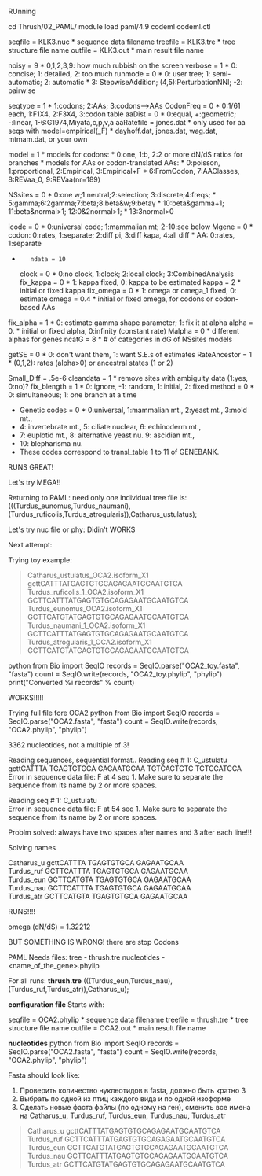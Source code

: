 RUnning



cd Thrush/02_PAML/
module load paml/4.9
codeml codeml.ctl


seqfile = KLK3.nuc * sequence data filename
treefile = KLK3.tre      * tree structure file name
outfile = KLK3.out           * main result file name

  noisy = 9  * 0,1,2,3,9: how much rubbish on the screen
verbose = 1  * 0: concise; 1: detailed, 2: too much
runmode = 0  * 0: user tree;  1: semi-automatic;  2: automatic
             * 3: StepwiseAddition; (4,5):PerturbationNNI; -2: pairwise

seqtype = 1  * 1:codons; 2:AAs; 3:codons-->AAs
CodonFreq = 0  * 0:1/61 each, 1:F1X4, 2:F3X4, 3:codon table
 aaDist = 0  * 0:equal, +:geometric; -:linear, 1-6:G1974,Miyata,c,p,v,a
aaRatefile = jones.dat  * only used for aa seqs with model=empirical(_F)
             * dayhoff.dat, jones.dat, wag.dat, mtmam.dat, or your own

  model = 1
             * models for codons:
                 * 0:one, 1:b, 2:2 or more dN/dS ratios for branches
             * models for AAs or codon-translated AAs:
                 * 0:poisson, 1:proportional, 2:Empirical, 3:Empirical+F
                 * 6:FromCodon, 7:AAClasses, 8:REVaa_0, 9:REVaa(nr=189)

NSsites = 0  * 0:one w;1:neutral;2:selection; 3:discrete;4:freqs;
             * 5:gamma;6:2gamma;7:beta;8:beta&w;9:beta&gamma;
             * 10:beta&gamma+1; 11:beta&normal>1; 12:0&2normal>1;
             * 13:3normal>0

  icode = 0  * 0:universal code; 1:mammalian mt; 2-10:see below
  Mgene = 0
             * codon: 0:rates, 1:separate; 2:diff pi, 3:diff kapa, 4:all diff
             * AA: 0:rates, 1:separate

*        ndata = 10
  clock = 0   * 0:no clock, 1:clock; 2:local clock; 3:CombinedAnalysis
fix_kappa = 0  * 1: kappa fixed, 0: kappa to be estimated
  kappa = 2  * initial or fixed kappa
fix_omega = 0  * 1: omega or omega_1 fixed, 0: estimate
  omega = 0.4 * initial or fixed omega, for codons or codon-based AAs

fix_alpha = 1  * 0: estimate gamma shape parameter; 1: fix it at alpha
  alpha = 0. * initial or fixed alpha, 0:infinity (constant rate)
 Malpha = 0  * different alphas for genes
  ncatG = 8  * # of categories in dG of NSsites models

  getSE = 0  * 0: don't want them, 1: want S.E.s of estimates
RateAncestor = 1  * (0,1,2): rates (alpha>0) or ancestral states (1 or 2)

Small_Diff = .5e-6
cleandata = 1  * remove sites with ambiguity data (1:yes, 0:no)?
fix_blength = 1  * 0: ignore, -1: random, 1: initial, 2: fixed
  method = 0   * 0: simultaneous; 1: one branch at a time


* Genetic codes = 0 * 0:universal, 1:mammalian mt., 2:yeast mt., 3:mold mt.,
* 4: invertebrate mt., 5: ciliate nuclear, 6: echinoderm mt.,
* 7: euplotid mt., 8: alternative yeast nu. 9: ascidian mt.,
* 10: blepharisma nu.
* These codes correspond to transl_table 1 to 11 of GENEBANK.


RUNS GREAT!

Let's try MEGA!!

Returning to PAML:
need only one individual
tree file is:
(((Turdus_eunomus,Turdus_naumani),(Turdus_ruficolis,Turdus_atrogularis)),Catharus_ustulatus);

Let's try nuc file or phy:
Didin't WORKS

Next attempt:

Trying toy example:
>Catharus_ustulatus_OCA2.isoform_X1
gcttCATTTATGAGTGTGCAGAGAATGCAATGTCA
>Turdus_ruficolis_1_OCA2.isoform_X1
GCTTCATTTATGAGTGTGCAGAGAATGCAATGTCA
>Turdus_eunomus_OCA2.isoform_X1
GCTTCATGTATGAGTGTGCAGAGAATGCAATGTCA
>Turdus_naumani_1_OCA2.isoform_X1
GCTTCATTTATGAGTGTGCAGAGAATGCAATGTCA
>Turdus_atrogularis_1_OCA2.isoform_X1
GCTTCATGTATGAGTGTGCAGAGAATGCAATGTCA

python
from Bio import SeqIO
records = SeqIO.parse("OCA2_toy.fasta", "fasta")
count = SeqIO.write(records, "OCA2_toy.phylip", "phylip")
print("Converted %i records" % count)

WORKS!!!!!

Trying full file fore OCA2
python
from Bio import SeqIO
records = SeqIO.parse("OCA2.fasta", "fasta")
count = SeqIO.write(records, "OCA2.phylip", "phylip")

3362 nucleotides, not a multiple of 3!


Reading sequences, sequential format..
Reading seq # 1: C_ustulatu gcttCATTTA TGAGTGTGCA GAGAATGCAA TGTCACTCTC TCTCCATCCA       
Error in sequence data file: F at 4 seq 1.
Make sure to separate the sequence from its name by 2 or more spaces.

Reading seq # 1: C_ustulatu       
Error in sequence data file: F at 54 seq 1.
Make sure to separate the sequence from its name by 2 or more spaces.

Problm solved: always have two spaces after names and 3 after each line!!!

Solving names


Catharus_u  gcttCATTTA TGAGTGTGCA GAGAATGCAA   
Turdus_ruf  GCTTCATTTA TGAGTGTGCA GAGAATGCAA   
Turdus_eun  GCTTCATGTA TGAGTGTGCA GAGAATGCAA   
Turdus_nau  GCTTCATTTA TGAGTGTGCA GAGAATGCAA   
Turdus_atr  GCTTCATGTA TGAGTGTGCA GAGAATGCAA


RUNS!!!!


omega (dN/dS) =  1.32212

BUT SOMETHING IS WRONG! there are stop Codons

PAML
Needs files:
tree - thrush.tre
nucleotides - <name_of_the_gene>.phylip


For all runs:
**thrush.tre**
(((Turdus_eun,Turdus_nau),(Turdus_ruf,Turdus_atr)),Catharus_u);

**configuration file**
Starts with:

seqfile = OCA2.phylip * sequence data filename
treefile = thrush.tre      * tree structure file name
outfile = OCA2.out           * main result file name

**nucleotides**
python
from Bio import SeqIO
records = SeqIO.parse("OCA2.fasta", "fasta")
count = SeqIO.write(records, "OCA2.phylip", "phylip")

Fasta should look like:

1. Проверить количество нуклеотидов в fasta, должно быть кратно 3
2. Выбрать по одной из птиц каждого вида и по одной изоформе
3. Сделать новые фаста файлы (по одному на ген), сменить все имена на Catharus_u, Turdus_ruf, Turdus_eun, Turdus_nau, Turdus_atr
>Catharus_u
gcttCATTTATGAGTGTGCAGAGAATGCAATGTCA
>Turdus_ruf
GCTTCATTTATGAGTGTGCAGAGAATGCAATGTCA
>Turdus_eun
GCTTCATGTATGAGTGTGCAGAGAATGCAATGTCA
>Turdus_nau
GCTTCATTTATGAGTGTGCAGAGAATGCAATGTCA
>Turdus_atr
GCTTCATGTATGAGTGTGCAGAGAATGCAATGTCA
